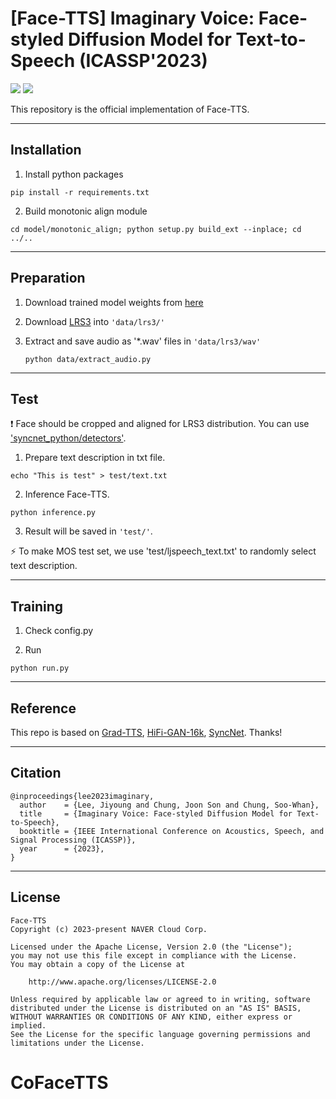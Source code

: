 # [Face-TTS] Imaginary Voice: Face-styled Diffusion Model for Text-to-Speech (ICASSP'2023)


<a href="https://arxiv.org/abs/2302.13700"><img src="https://img.shields.io/badge/arXiv-2302.13700-%23B31B1B"></a>
<a href="https://facetts.github.io/"><img src="https://img.shields.io/badge/Project%20Page-online-brightgreen"></a>


This repository is the official implementation of Face-TTS.

---
## Installation

1. Install python packages
```
pip install -r requirements.txt
```

2. Build monotonic align module
```
cd model/monotonic_align; python setup.py build_ext --inplace; cd ../..
```

---
## Preparation
1. Download trained model weights from <a href="https://drive.google.com/file/d/18ERr-91Z1Mnc2Aq9n1nBPijzb5gSymLq/view?usp=sharing">here</a>

2. Download <a href="https://mmai.io/datasets/lip_reading/">LRS3</a> into `'data/lrs3/'`

3. Extract and save audio as '*.wav' files in `'data/lrs3/wav'`
   ```
   python data/extract_audio.py
   ```

---
## Test

:exclamation: Face should be cropped and aligned for LRS3 distribution. You can use <a href="https://github.com/joonson/syncnet_python/tree/master/detectors">'syncnet_python/detectors'</a>.

1. Prepare text description in txt file.
```
echo "This is test" > test/text.txt
```


2. Inference Face-TTS.
```
python inference.py
```

3. Result will be saved in `'test/'`. 

:zap: To make MOS test set, we use 'test/ljspeech_text.txt' to randomly select text description.

--- 
## Training

1. Check config.py 

2. Run
```
python run.py
```

---
## Reference
This repo is based on 
<a href="https://github.com/huawei-noah/Speech-Backbones/tree/main/Grad-TTS">Grad-TTS</a>, 
<a href="https://github.com/bshall/hifigan">HiFi-GAN-16k</a>, 
<a href="https://github.com/joonson/syncnet_trainer">SyncNet</a>.  Thanks!

---
## Citation

```
@inproceedings{lee2023imaginary,
  author    = {Lee, Jiyoung and Chung, Joon Son and Chung, Soo-Whan},
  title     = {Imaginary Voice: Face-styled Diffusion Model for Text-to-Speech},
  booktitle = {IEEE International Conference on Acoustics, Speech, and Signal Processing (ICASSP)},
  year      = {2023},
}
```

---
## License

```
Face-TTS
Copyright (c) 2023-present NAVER Cloud Corp.

Licensed under the Apache License, Version 2.0 (the "License");
you may not use this file except in compliance with the License.
You may obtain a copy of the License at

    http://www.apache.org/licenses/LICENSE-2.0

Unless required by applicable law or agreed to in writing, software
distributed under the License is distributed on an "AS IS" BASIS,
WITHOUT WARRANTIES OR CONDITIONS OF ANY KIND, either express or implied.
See the License for the specific language governing permissions and
limitations under the License.
```
# CoFaceTTS
